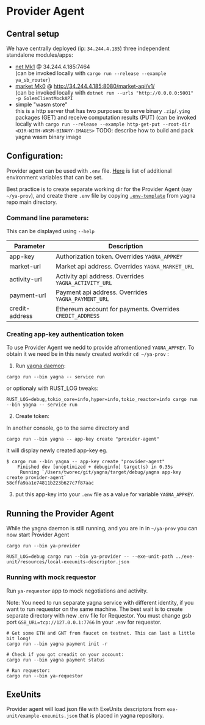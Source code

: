 # Provider Agent

## Central setup
We have centrally deployed (ip: `34.244.4.185`) three independent standalone modules/apps:
 - [net Mk1](https://github.com/golemfactory/yagna/blob/master/docs/net-api/net-mk1-hub.md) @ 34.244.4.185:7464 \
   (can be invoked locally with `cargo run --release --example ya_sb_router`)
 - [market Mk0](https://github.com/golemfactory/yagna/blob/master/docs/market-api/market-api-mk0-central-exchange.md) @ http://34.244.4.185:8080/market-api/v1/ \
   (can be invoked locally with `dotnet run --urls "http://0.0.0.0:5001" -p GolemClientMockAPI` 
 - simple "wasm store" \
   this is a http server that has two purposes: to serve binary `.zip`/`.yimg` packages (GET) and receive computation results (PUT)
   (can be invoked locally with `cargo run --release --example http-get-put --root-dir <DIR-WITH-WASM-BINARY-IMAGES>`
   TODO: describe how to build and pack yagna wasm binary image

## Configuration:

Provider agent can be used with `.env` file. [Here](https://github.com/golemfactory/yagna/wiki/DotEnv-Configuration) is list of additional environment variables that can be set.

Best practice is to create separate working dir for the Provider Agent (say `~/ya-prov`), and create there `.env` file by copying
[`.env-template`](https://github.com/golemfactory/yagna/blob/master/.env-template) from yagna repo main directory.

### Command line parameters:

This can be displayed using `--help`

| Parameter      | Description   
| -------------- |------------------------------------------------|
| app-key        | Authorization token. Overrides `YAGNA_APPKEY`
| market-url     | Market api address. Overrides `YAGNA_MARKET_URL`
| activity-url   | Activity api address. Overrides `YAGNA_ACTIVITY_URL`
| payment-url    | Payment api address. Overrides `YAGNA_PAYMENT_URL`
| credit-address | Ethereum account for payments. Overrides `CREDIT_ADDRESS`

### Creating app-key authentication token

To use Provider Agent we nedd to provide afromentioned `YAGNA_APPKEY`.
To obtain it we need be in this newly created workdir `cd ~/ya-prov` :

1. Run [yagna daemon](https://github.com/golemfactory/yagna/blob/master/core/serv/README.md):
```
cargo run --bin yagna -- service run
```
or optionaly with RUST_LOG tweaks:
```
RUST_LOG=debug,tokio_core=info,hyper=info,tokio_reactor=info cargo run --bin yagna -- service run
```

2. Create token:

In another console, go to the same directory and
```
cargo run --bin yagna -- app-key create "provider-agent"
```
it will display newly created app-key eg.
```
$ cargo run --bin yagna -- app-key create "provider-agent"
    Finished dev [unoptimized + debuginfo] target(s) in 0.35s
     Running `/Users/tworec/git/yagna/target/debug/yagna app-key create provider-agent`
58cffa9aa1e74811b223b627c7f87aac
```

3. put this app-key into your `.env` file as a value for variable `YAGNA_APPKEY`.


## Running the Provider Agent

While the yagna daemon is still running, and you are in in `~/ya-prov` you can now start Provider Agent 

`cargo run --bin ya-provider`

`RUST_LOG=debug cargo run --bin ya-provider -- --exe-unit-path ../exe-unit/resources/local-exeunits-descriptor.json`


### Running with mock requestor

Run `ya-requestor` app to mock negotiations and activity.

Note: You need to run separate yagna service with different identity,
if you want to run requestor on the same machine. The best wait is to create
separate directory with new .env file for Requestor.
You must change gsb port `GSB_URL=tcp://127.0.0.1:7766` in your `.env` for requestor.
```
# Get some ETH and GNT from faucet on testnet. This can last a little bit long!
cargo run --bin yagna payment init -r

# Check if you got creadit on your account:
cargo run --bin yagna payment status

# Run requestor:
cargo run --bin ya-requestor
``` 


## ExeUnits

Provider agent will load json file with ExeUnits descriptors from `exe-unit/example-exeunits.json`
that is placed in yagna repository.
